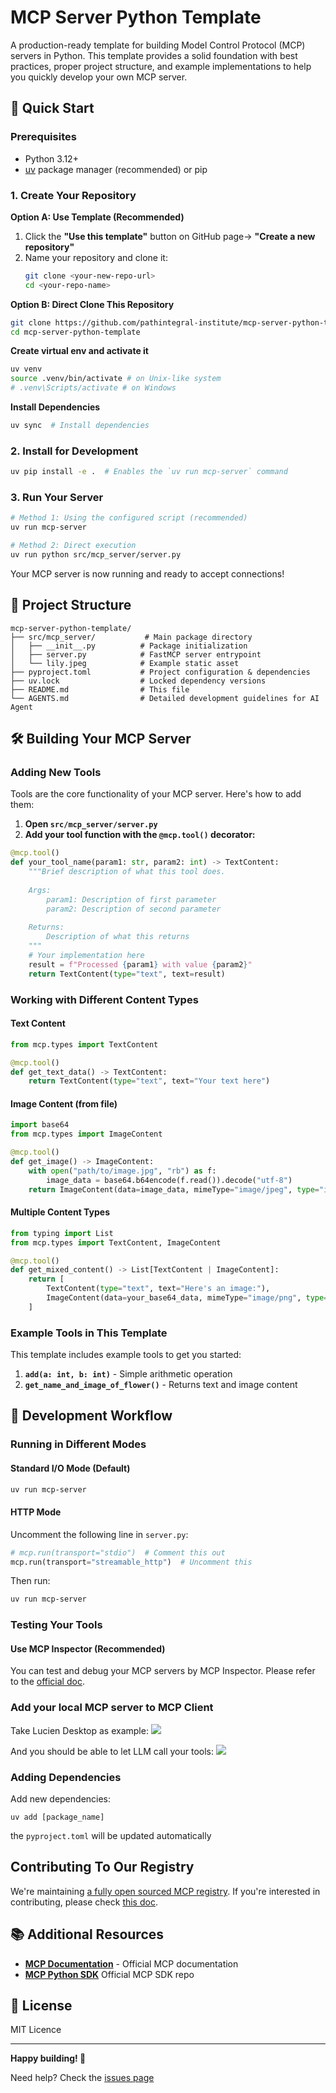 # MCP Server Python Template

A production-ready template for building Model Control Protocol (MCP) servers in Python. This template provides a solid foundation with best practices, proper project structure, and example implementations to help you quickly develop your own MCP server.

## 🚀 Quick Start

### Prerequisites
- Python 3.12+ 
- [uv](https://docs.astral.sh/uv/) package manager (recommended) or pip

### 1. Create Your Repository

**Option A: Use Template (Recommended)**
1. Click the **"Use this template"** button on GitHub page→ **"Create a new repository"** 
2. Name your repository and clone it:
   ```bash
   git clone <your-new-repo-url>
   cd <your-repo-name>
   ```

**Option B: Direct Clone This Repository**

```bash
git clone https://github.com/pathintegral-institute/mcp-server-python-template.git
cd mcp-server-python-template
```

**Create virtual env and activate it**
```bash
uv venv
source .venv/bin/activate # on Unix-like system
# .venv\Scripts/activate # on Windows
```

**Install Dependencies**
```bash
uv sync  # Install dependencies
```




### 2. Install for Development
```bash
uv pip install -e .  # Enables the `uv run mcp-server` command
```

### 3. Run Your Server
```bash
# Method 1: Using the configured script (recommended)
uv run mcp-server

# Method 2: Direct execution
uv run python src/mcp_server/server.py
```

Your MCP server is now running and ready to accept connections!

## 📁 Project Structure

```
mcp-server-python-template/
├── src/mcp_server/           # Main package directory
│   ├── __init__.py          # Package initialization
│   ├── server.py            # FastMCP server entrypoint
│   └── lily.jpeg            # Example static asset
├── pyproject.toml           # Project configuration & dependencies
├── uv.lock                  # Locked dependency versions
├── README.md                # This file
└── AGENTS.md                # Detailed development guidelines for AI Agent
```

## 🛠️ Building Your MCP Server

### Adding New Tools

Tools are the core functionality of your MCP server. Here's how to add them:

1. **Open `src/mcp_server/server.py`**
2. **Add your tool function with the `@mcp.tool()` decorator:**

```python
@mcp.tool()
def your_tool_name(param1: str, param2: int) -> TextContent:
    """Brief description of what this tool does.
    
    Args:
        param1: Description of first parameter
        param2: Description of second parameter
    
    Returns:
        Description of what this returns
    """
    # Your implementation here
    result = f"Processed {param1} with value {param2}"
    return TextContent(type="text", text=result)
```

### Working with Different Content Types

#### Text Content
```python
from mcp.types import TextContent

@mcp.tool()
def get_text_data() -> TextContent:
    return TextContent(type="text", text="Your text here")
```

#### Image Content (from file)
```python
import base64
from mcp.types import ImageContent

@mcp.tool()
def get_image() -> ImageContent:
    with open("path/to/image.jpg", "rb") as f:
        image_data = base64.b64encode(f.read()).decode("utf-8")
    return ImageContent(data=image_data, mimeType="image/jpeg", type="image")
```

#### Multiple Content Types
```python
from typing import List
from mcp.types import TextContent, ImageContent

@mcp.tool()
def get_mixed_content() -> List[TextContent | ImageContent]:
    return [
        TextContent(type="text", text="Here's an image:"),
        ImageContent(data=your_base64_data, mimeType="image/png", type="image")
    ]
```

### Example Tools in This Template

This template includes example tools to get you started:

1. **`add(a: int, b: int)`** - Simple arithmetic operation
2. **`get_name_and_image_of_flower()`** - Returns text and image content

## 🔧 Development Workflow

### Running in Different Modes

#### Standard I/O Mode (Default)
```bash
uv run mcp-server
```

#### HTTP Mode
Uncomment the following line in `server.py`:
```python
# mcp.run(transport="stdio")  # Comment this out
mcp.run(transport="streamable_http")  # Uncomment this
```

Then run:
```bash
uv run mcp-server
```

### Testing Your Tools
#### Use MCP Inspector (Recommended)
You can test and debug your MCP servers by MCP Inspector. Please refer to the [official doc](https://modelcontextprotocol.io/legacy/tools/inspector).


### Add your local MCP server to MCP Client
Take Lucien Desktop as example:
<img src="./assets/lucien-mcp-settings.png">

And you should be able to let LLM call your tools:
<img src="./assets/lucien-chat-example.png">


### Adding Dependencies

Add new dependencies:
```shell
uv add [package_name]
```

the `pyproject.toml` will be updated automatically


## Contributing To Our Registry
We're maintaining [a fully open sourced MCP registry](https://mcpm.sh/registry/). If you're interested in contributing, please check [this doc](https://github.com/pathintegral-institute/mcpm.sh/blob/main/mcp-registry/README.md#1-create-a-github-issue-easiest).

## 📚 Additional Resources

- **[MCP Documentation](https://modelcontextprotocol.io/docs)** - Official MCP documentation
- **[MCP Python SDK](https://github.com/modelcontextprotocol/python-sdk)** Official MCP SDK repo

## 📄 License

MIT Licence

---

**Happy building! 🎉** 

Need help? Check the [issues page](../../issues)
